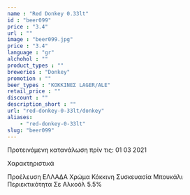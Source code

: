 ```yaml
---
name : "Red Donkey 0.33lt"
id : "beer099"
price : "3.4"
url : ""
image : "beer099.jpg"
price : "3.4"
language : "gr"
alchohol : ""
product_types : ""
breweries : "Donkey"
promotion : ""
beer_types : "ΚΟΚΚΙΝΕΣ LAGER/ALE"
retail_price : ""
discount : ""
description_short : ""
url: "red-donkey-0-33lt/donkey"
aliases: 
    - "red-donkey-0-33lt"
slug: "beer099"
---
```


Προτεινόμενη κατανάλωση πρίν τις: 01 03 2021

Χαρακτηριστικά

Προέλευση
ΕΛΛΑΔΑ
Χρώμα
Κόκκινη
Συσκευασία
Μπουκάλι
Περιεκτικότητα Σε Αλκοόλ
5.5%